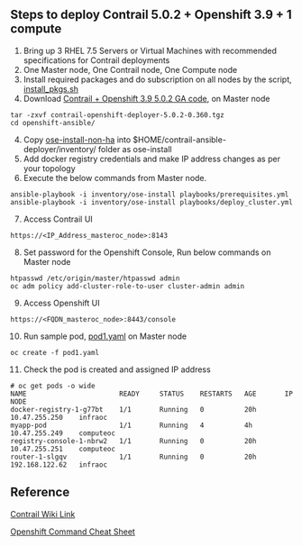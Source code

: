 
## Steps to deploy Contrail 5.0.2 + Openshift 3.9 + 1 compute

1. Bring up 3 RHEL 7.5 Servers or Virtual Machines with recommended specifications for Contrail deployments
2. One Master node, One Contrail node, One Compute node
3. Install required packages and do subscription on all nodes by the script, [install_pkgs.sh]()
4. Download  [Contrail + Openshift 3.9 5.0.2 GA code](https://www.juniper.net/support/downloads/?p=contrail#sw), on Master node
```
tar -zxvf contrail-openshift-deployer-5.0.2-0.360.tgz
cd openshift-ansible/
```
4. Copy [ose-install-non-ha](https://github.com/urao/contrail5_deployments/blob/master/5_0_2_deployments/openshift_3.9/files/ose-install) 
   into $HOME/contrail-ansible-deployer/inventory/ folder as ose-install
5. Add docker registry credentials and make IP address changes as per your topology
6. Execute the below commands from Master node.
```
ansible-playbook -i inventory/ose-install playbooks/prerequisites.yml
ansible-playbook -i inventory/ose-install playbooks/deploy_cluster.yml
```
7. Access Contrail UI
```
https://<IP_Address_masteroc_node>:8143
```
8. Set password for the Openshift Console, Run below commands on Master node
```
htpasswd /etc/origin/master/htpasswd admin
oc adm policy add-cluster-role-to-user cluster-admin admin 
```
9. Access Openshift UI
```
https://<FQDN_masteroc_node>:8443/console
```
10. Run sample pod, [pod1.yaml]() on Master node
```
oc create -f pod1.yaml
```
11. Check the pod is created and assigned IP address
```
# oc get pods -o wide
NAME                       READY     STATUS    RESTARTS   AGE       IP               NODE
docker-registry-1-g77bt    1/1       Running   0          20h       10.47.255.250    infraoc
myapp-pod                  1/1       Running   4          4h        10.47.255.249    computeoc
registry-console-1-nbrw2   1/1       Running   0          20h       10.47.255.251    computeoc
router-1-slgqv             1/1       Running   0          20h       192.168.122.62   infraoc
```
## Reference
[Contrail Wiki Link](https://github.com/Juniper/contrail-kubernetes-docs/tree/master/install/openshift)

[Openshift Command Cheat Sheet](http://design.jboss.org/redhatdeveloper/marketing/openshift_cheatsheet/cheatsheet/images/openshift_cheat_sheet_r3v1.pdf)
